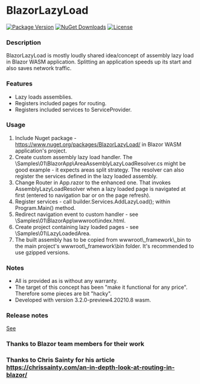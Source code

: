 # BlazorLazyLoad

[![Package Version](https://img.shields.io/nuget/v/BlazorLazyLoad.svg)](https://www.nuget.org/packages/BlazorLazyLoad)
[![NuGet Downloads](https://img.shields.io/nuget/dt/BlazorLazyLoad.svg)](https://www.nuget.org/packages/BlazorLazyLoad)
[![License](https://img.shields.io/github/license/MarekPokornyOva/BlazorLazyLoad.svg)](https://github.com/MarekPokornyOva/BlazorLazyLoad/blob/master/LICENSE)

### Description
BlazorLazyLoad is mostly loudly shared idea/concept of assembly lazy load in Blazor WASM application.
Splitting an application speeds up its start and also saves network traffic.

### Features
- Lazy loads assemblies.
- Registers included pages for routing.
- Registers included services to ServiceProvider.

### Usage
1) Include Nuget package - https://www.nuget.org/packages/BlazorLazyLoad/ in Blazor WASM application's project.
2) Create custom assembly lazy load handler. The \Samples\01\BlazorApp\AreaAssemblyLazyLoadResolver.cs might be good example - it expects areas split strategy. The resolver can also register the services defined in the lazy loaded assembly.
3) Change Router in App.razor to the enhanced one. That invokes AssemblyLazyLoadResolver when a lazy loaded page is navigated at first (entered to navigation bar or on the page refresh).
4) Register services - call builder.Services.AddLazyLoad<AreaAssemblyLazyLoadResolver>(); within Program.Main() method.
5) Redirect navigation event to custom handler - see \Samples\01\BlazorApp\wwwroot\index.html.
6) Create project containing lazy loaded pages - see \Samples\01\LazyLoadedArea.
7) The built assembly has to be copied from wwwroot\\_framework\\_bin to the main project's wwwroot\\_framework\\bin folder. It's recommended to use gzipped versions.

### Notes
- All is provided as is without any warranty.
- The target of this concept has been "make it functional for any price". Therefore some pieces are bit "hacky".
- Developed with version 3.2.0-preview4.20210.8 wasm.

### Release notes
[See](./ReleaseNotes.md)

### Thanks to Blazor team members for their work
### Thanks to Chris Sainty for his article https://chrissainty.com/an-in-depth-look-at-routing-in-blazor/
